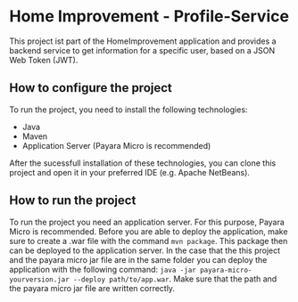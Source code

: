# Home Improvement - Profile-Service
This project ist part of the HomeImprovement application and provides a backend service to get information for a specific user, based on a JSON Web Token (JWT).

## How to configure the project
To run the project, you need to install the following technologies:
- Java
- Maven
- Application Server (Payara Micro is recommended)

After the sucessfull installation of these technologies, you can clone this project and open it in your preferred IDE (e.g. Apache NetBeans).

## How to run the project
To run the project you need an application server. For this purpose, Payara Micro is recommended. Before you are able to deploy the application, make sure to create a .war file with the command `mvn package`. This package then can be deployed to the application server. In the case that the this project and the payara micro jar file are in the same folder you can deploy the application with the following command: `java -jar payara-micro-yourversion.jar --deploy path/to/app.war`. Make sure that the path and the payara micro jar file are written correctly.
